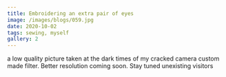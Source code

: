 ```yaml
---
title: Embroidering an extra pair of eyes
image: /images/blogs/059.jpg
date: 2020-10-02
tags: sewing, myself
gallery: 2
---
```


a low quality picture taken at the dark times of my cracked camera custom made filter. Better resolution coming soon. Stay tuned unexisting visitors
